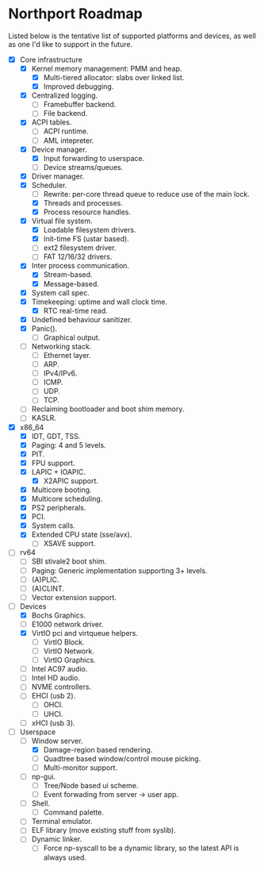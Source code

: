 # Northport Roadmap
Listed below is the tentative list of supported platforms and devices, as well as one I'd like to support in the future.

- [x] Core infrastructure
    - [x] Kernel memory management: PMM and heap.
        - [x] Multi-tiered allocator: slabs over linked list.
        - [x] Improved debugging.
    - [x] Centralized logging.
        - [ ] Framebuffer backend.
        - [ ] File backend.
    - [x] ACPI tables.
        - [ ] ACPI runtime.
        - [ ] AML intepreter.
    - [x] Device manager.
        - [x] Input forwarding to userspace.
        - [ ] Device streams/queues.
    - [x] Driver manager.
    - [x] Scheduler.
        - [ ] Rewrite: per-core thread queue to reduce use of the main lock.
        - [x] Threads and processes.
        - [x] Process resource handles.
    - [x] Virtual file system.
        - [x] Loadable filesystem drivers.
        - [x] Init-time FS (ustar based).
        - [ ] ext2 filesystem driver.
        - [ ] FAT 12/16/32 drivers.
    - [x] Inter process communication.
        - [x] Stream-based.
        - [x] Message-based.
    - [x] System call spec.
    - [x] Timekeeping: uptime and wall clock time.
        - [x] RTC real-time read.
    - [x] Undefined behaviour sanitizer.
    - [x] Panic().
        - [ ] Graphical output.
    - [ ] Networking stack.
        - [ ] Ethernet layer.
        - [ ] ARP.
        - [ ] IPv4/IPv6.
        - [ ] ICMP.
        - [ ] UDP.
        - [ ] TCP.
    - [ ] Reclaiming bootloader and boot shim memory.
    - [ ] KASLR.

- [x] x86_64
    - [x] IDT, GDT, TSS.
    - [x] Paging: 4 and 5 levels.
    - [x] PIT.
    - [x] FPU support.
    - [x] LAPIC + IOAPIC.
        - [x] X2APIC support.
    - [x] Multicore booting.
    - [x] Multicore scheduling.
    - [x] PS2 peripherals.
    - [x] PCI.
    - [x] System calls.
    - [x] Extended CPU state (sse/avx).
        - [ ] XSAVE support.
    
- [ ] rv64
    - [ ] SBI stivale2 boot shim.
    - [ ] Paging: Generic implementation supporting 3+ levels.
    - [ ] (A)PLIC.
    - [ ] (A)CLINT.
    - [ ] Vector extension support.

- [ ] Devices
    - [x] Bochs Graphics.
    - [ ] E1000 network driver.
    - [x] VirtIO pci and virtqueue helpers.
        - [ ] VirtIO Block.
        - [ ] VirtIO Network.
        - [ ] VirtIO Graphics.
    - [ ] Intel AC97 audio.
    - [ ] Intel HD audio.
    - [ ] NVME controllers.
    - [ ] EHCI (usb 2).
        - [ ] OHCI.
        - [ ] UHCI.
    - [ ] xHCI (usb 3).

- [ ] Userspace
    - [ ] Window server.
        - [x] Damage-region based rendering.
        - [ ] Quadtree based window/control mouse picking.
        - [ ] Multi-monitor support.
    - [ ] np-gui.
        - [ ] Tree/Node based ui scheme.
        - [ ] Event forwading from server -> user app.
    - [ ] Shell.
        - [ ] Command palette.
    - [ ] Terminal emulator.
    - [ ] ELF library (move existing stuff from syslib).
    - [ ] Dynamic linker.
        - [ ] Force np-syscall to be a dynamic library, so the latest API is always used.
